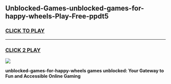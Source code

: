 
## Unblocked-Games-unblocked-games-for-happy-wheels-Play-Free-ppdt5
<h3>
<a href="https://premium76.site?title=unblocked-games-for-happy-wheels&ref=24M">CLICK TO PLAY</a></h3>
<hr>

<h3>
<a href="https://premium76.site?title=unblocked-games-for-happy-wheels&ref=24M">CLICK 2 PLAY</a>
  
</h3>

<a href="https://premium76.site?title=unblocked-games-for-happy-wheels&ref=24M"><img src="https://clearcache.store/games.png"></a>


**unblocked-games-for-happy-wheels games unblocked: Your Gateway to Fun and Accessible Online Gaming**
